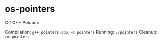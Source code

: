 # os-pointers
C / C++ Pointers

Compilation: 	`g++ pointers.cpp -o pointers`
Running: 	`./pointers`
Cleanup: 	`rm pointers`
